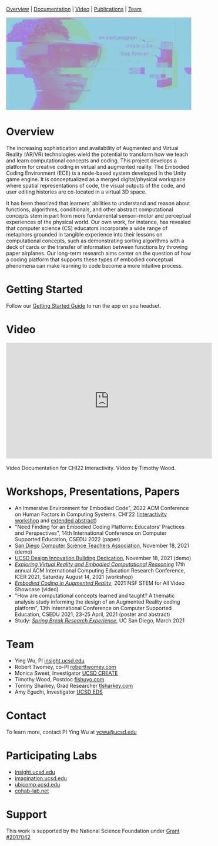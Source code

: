 [Overview](#overview) | [Documentation](docs/) | [Video](#video) | [Publications](#workshops-presentations-papers) | [Team](#team)

![Image](assets/xrdesign_logo.png)
# Overview

The increasing sophistication and availability of Augmented and Virtual Reality
(AR/VR) technologies wield the potential to transform how we teach and learn computational
concepts and coding. This project develops a platform for creative coding in virtual
and augmented reality. The Embodied Coding Environment (ECE) is a node-based system developed in the
Unity game engine. It is conceptualized as a merged digital/physical workspace where spatial
representations of code, the visual outputs of the code, and user editing histories are
co-located in a virtual 3D space.

It has been theorized that learners’ abilities to understand and reason about functions,
algorithms, conditionals, and other abstract computational concepts stem in part from more
fundamental sensori-motor and perceptual experiences of the physical world. Our own work, for
instance, has revealed that computer science (CS) educators incorporate a wide range of
metaphors grounded in tangible experience into their lessons on computational concepts, such as
demonstrating sorting algorithms with a deck of cards or the transfer of information between
functions by throwing paper airplanes. Our long-term research aims center on the question of
how a coding platform that supports these types of embodied conceptual phenomena can make
learning to code become a more intuitive process.

# Getting Started

Follow our [Getting Started Guide](docs/getting-started.md) to run the app on you headset. 

# Video
<div class="embed-youtube">
<iframe width="560" height="315" src="https://www.youtube.com/embed/jX-uoOPfDg4" title="YouTube video player" frameborder="0" allow="accelerometer; autoplay; clipboard-write; encrypted-media; gyroscope; picture-in-picture" allowfullscreen></iframe>
</div>

Video Documentation for CHI22 Interactivity. Video by Timothy Wood.
 
# Workshops, Presentations, Papers
- An Immersive Environment for Embodied Code", 2022 ACM Conference on Human Factors in Computing Systems, CHI'22 ([interactivity workshop](https://programs.sigchi.org/chi/2022/program/content/72166) and [extended abstract](https://dl.acm.org/doi/abs/10.1145/3491101.3519896))
- "Need Finding for an Embodied Coding Platform: Educators’ Practices and Perspectives", 14th International Conference on Computer Supported Education, CSEDU 2022 (paper)
- [San Diego Computer Science Teachers Association](https://www.youtube.com/watch?v=oZYu1BHwKpI), November 18, 2021 (demo)
- [UCSD Design Innovation Building Dedication](https://www.youtube.com/watch?v=-QucxZofqvs), November 18, 2021 (demo)
- [_Exploring Virtual Reality and Embodied Computational Reasoning_](icer/README.md) 17th annual ACM International Computing Education Research Conference, ICER 2021, Saturday August 14, 2021 (workshop)
- [_Embodied Coding in Augmented Reality_](https://videohall.com/p/2000), 2021 NSF STEM for All Video Showcase (video)
- "How are computational concepts learned and taught? A thematic analysis study informing the design of an Augmented Reality coding platform", 13th International Conference on Computer Supported Education, CSEDU 2021, 23-25 April, 2021 (poster and abstract)
- Study: [_Spring Break Research Experience_](sbre/README.md), UC San Diego, March 2021

# Team
- Ying Wu, PI [insight.ucsd.edu](https://insight.ucsd.edu)
- Robert Twomey, co-PI [roberttwomey.com](https://roberttwomey.com)
- Monica Sweet, Investigator [UCSD CREATE](https://create.ucsd.edu/about/people/index.html#Research-&-Evaluation)
- Timothy Wood, Postdoc [fishuyo.com](http://fishuyo.com/)
- Tommy Sharkey, Grad Researcher [tlsharkey.com](https://www.tlsharkey.com/)
- Amy Eguchi, Investigator [UCSD EDS](https://eds.ucsd.edu/discover/people/faculty/eguchi.html)

# Contact
To learn more, contact PI Ying Wu at [ycwu@ucsd.edu](mailto:ycwu@ucsd.edu)

# Participating Labs

- [insight.ucsd.edu](https://insight.ucsd.edu)
- [imagination.ucsd.edu](http://imagination.ucsd.edu)
- [ubicomp.ucsd.edu](http://ubicomp.ucsd.edu/)
- [cohab-lab.net](http://cohab-lab.net)

# Support

This work is supported by the National Science Foundation under [Grant #2017042](https://nsf.gov/awardsearch/showAward?AWD_ID=2017042)
